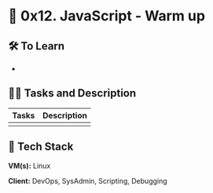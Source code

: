 # 🦾 0x12. JavaScript - Warm up

## 🛠 To Learn

- 

## 👨‍💻 Tasks and Description

| Tasks             | Description                                                                |
| ----------------- | ------------------------------------------------------------------ |
|||



## 🚀 Tech Stack

**VM(s):** Linux

**Client:** DevOps, SysAdmin, Scripting, Debugging
